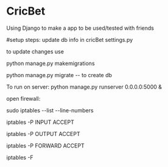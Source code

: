 # CricBet
Using Django to make a app to be used/tested with friends

#setup steps:
update db info in cricBet settings.py

to update changes use

python manage.py makemigrations

python manage.py migrate -- to create db

To run on server:
python manage.py runserver 0.0.0.0:5000 &



open firewall: 

sudo iptables --list --line-numbers

iptables -P INPUT ACCEPT

iptables -P OUTPUT ACCEPT

iptables -P FORWARD ACCEPT

iptables -F
